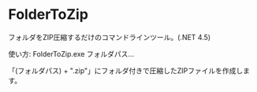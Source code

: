 FolderToZip
===========

フォルダをZIP圧縮するだけのコマンドラインツール。(.NET 4.5)

使い方: FolderToZip.exe フォルダパス...

「(フォルダパス) + ".zip"」にフォルダ付きで圧縮したZIPファイルを作成します。
